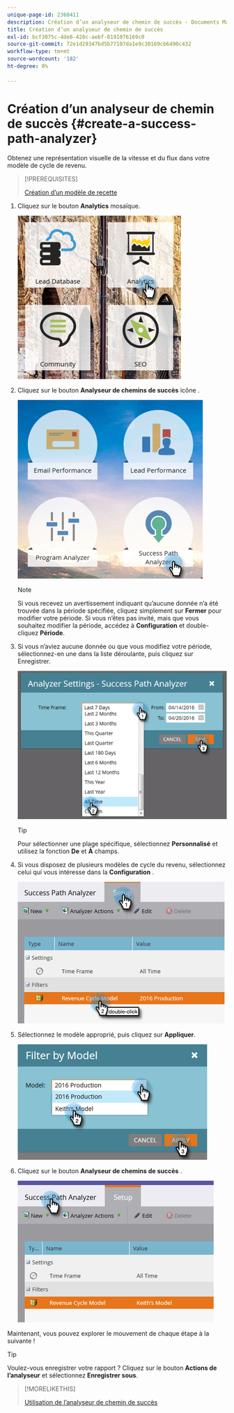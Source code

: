 ```yaml
---
unique-page-id: 2360411
description: Création d’un analyseur de chemin de succès - Documents Marketo - Documentation du produit
title: Création d’un analyseur de chemin de succès
exl-id: bcf3075c-4de6-428c-aebf-8191076169c0
source-git-commit: 72e1d29347bd5b77107da1e9c30169cb6490c432
workflow-type: tm+mt
source-wordcount: '182'
ht-degree: 0%

---
```


# Création d’un analyseur de chemin de succès {#create-a-success-path-analyzer}

Obtenez une représentation visuelle de la vitesse et du flux dans votre modèle de cycle de revenu.

>[!PREREQUISITES]
>
>[Création d’un modèle de recette](/help/marketo/product-docs/reporting/revenue-cycle-analytics/revenue-cycle-models/create-a-new-revenue-model.md)

1. Cliquez sur le bouton **Analytics** mosaïque.

   ![](assets/one.png)

1. Cliquez sur le bouton **Analyseur de chemins de succès** icône .

   ![](assets/two.png)

   >[!NOTE]
   >
   >Si vous recevez un avertissement indiquant qu’aucune donnée n’a été trouvée dans la période spécifiée, cliquez simplement sur **Fermer** pour modifier votre période. Si vous n’êtes pas invité, mais que vous souhaitez modifier la période, accédez à **Configuration** et double-cliquez **Période**.

1. Si vous n’aviez aucune donnée ou que vous modifiez votre période, sélectionnez-en une dans la liste déroulante, puis cliquez sur Enregistrer.

   ![](assets/timeframe.png)

   >[!TIP]
   >
   >Pour sélectionner une plage spécifique, sélectionnez **Personnalisé** et utilisez la fonction **De** et **À** champs.

1. Si vous disposez de plusieurs modèles de cycle du revenu, sélectionnez celui qui vous intéresse dans la **Configuration** .

   ![](assets/four.png)

1. Sélectionnez le modèle approprié, puis cliquez sur **Appliquer**.

   ![](assets/five.png)

1. Cliquez sur le bouton **Analyseur de chemins de succès** .

   ![](assets/success-tab.png)

Maintenant, vous pouvez explorer le mouvement de chaque étape à la suivante !

>[!TIP]
>
>Voulez-vous enregistrer votre rapport ? Cliquez sur le bouton **Actions de l’analyseur** et sélectionnez **Enregistrer sous**.

>[!MORELIKETHIS]
>
>[Utilisation de l’analyseur de chemin de succès](/help/marketo/product-docs/reporting/revenue-cycle-analytics/revenue-cycle-models/using-the-success-path-analyzer.md)
